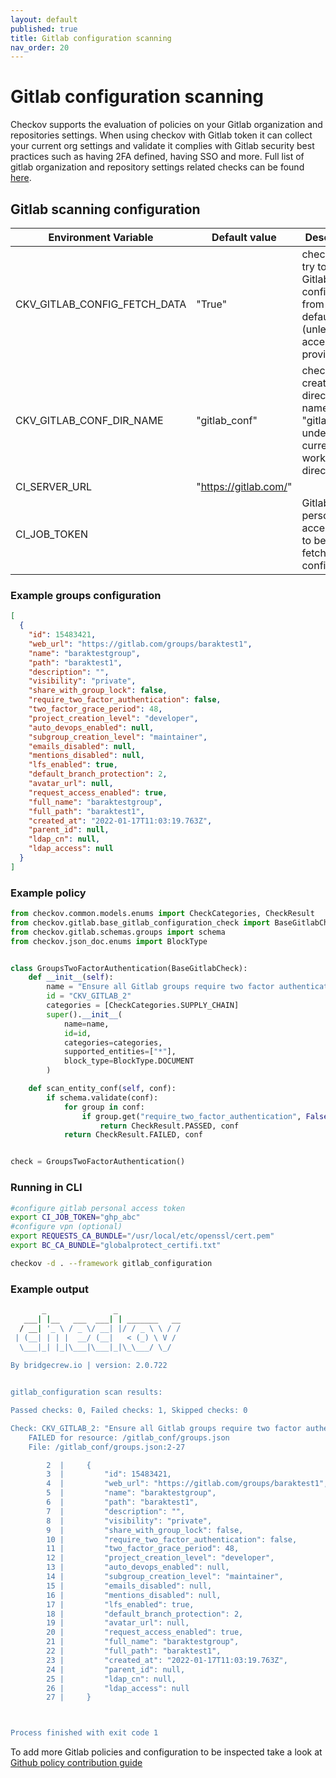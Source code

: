 ```yaml
---
layout: default
published: true
title: Gitlab configuration scanning
nav_order: 20
---
```


# Gitlab configuration scanning
Checkov supports the evaluation of policies on your Gitlab organization and repositories settings.
When using checkov with Gitlab token it can collect your current org settings and validate it complies with Gitlab security best practices such as having 2FA defined, having SSO and more.
Full list of gitlab organization and repository settings related checks can be found  [here](https://www.checkov.io/5.Policy%20Index/gitlab_configuration.html).

## Gitlab scanning configuration

| Environment Variable          | Default value     | Description    |
|-------------|----------|-------------------------------------------|
| CKV_GITLAB_CONFIG_FETCH_DATA| "True" | checkov will try to fetch Gitlab configuration from API by default (unless no access token provided)  |
| CKV_GITLAB_CONF_DIR_NAME   | "gitlab_conf" | checkov will create a new directory named "gitlab_conf" under current working directory                          |
| CI_SERVER_URL   | "https://gitlab.com/" |  |
| CI_JOB_TOKEN   |  | Gitlab personal access token to be used to fetch Gitlab configuration |

### Example groups configuration

```json
[
  {
    "id": 15483421,
    "web_url": "https://gitlab.com/groups/baraktest1",
    "name": "baraktestgroup",
    "path": "baraktest1",
    "description": "",
    "visibility": "private",
    "share_with_group_lock": false,
    "require_two_factor_authentication": false,
    "two_factor_grace_period": 48,
    "project_creation_level": "developer",
    "auto_devops_enabled": null,
    "subgroup_creation_level": "maintainer",
    "emails_disabled": null,
    "mentions_disabled": null,
    "lfs_enabled": true,
    "default_branch_protection": 2,
    "avatar_url": null,
    "request_access_enabled": true,
    "full_name": "baraktestgroup",
    "full_path": "baraktest1",
    "created_at": "2022-01-17T11:03:19.763Z",
    "parent_id": null,
    "ldap_cn": null,
    "ldap_access": null
  }
]
```

### Example policy

```python
from checkov.common.models.enums import CheckCategories, CheckResult
from checkov.gitlab.base_gitlab_configuration_check import BaseGitlabCheck
from checkov.gitlab.schemas.groups import schema
from checkov.json_doc.enums import BlockType


class GroupsTwoFactorAuthentication(BaseGitlabCheck):
    def __init__(self):
        name = "Ensure all Gitlab groups require two factor authentication"
        id = "CKV_GITLAB_2"
        categories = [CheckCategories.SUPPLY_CHAIN]
        super().__init__(
            name=name,
            id=id,
            categories=categories,
            supported_entities=["*"],
            block_type=BlockType.DOCUMENT
        )

    def scan_entity_conf(self, conf):
        if schema.validate(conf):
            for group in conf:
                if group.get("require_two_factor_authentication", False) is True:
                    return CheckResult.PASSED, conf
            return CheckResult.FAILED, conf


check = GroupsTwoFactorAuthentication()


```

### Running in CLI

```bash
#configure gitlab personal access token
export CI_JOB_TOKEN="ghp_abc"
#configure vpn (optional)
export REQUESTS_CA_BUNDLE="/usr/local/etc/openssl/cert.pem"
export BC_CA_BUNDLE="globalprotect_certifi.txt"

checkov -d . --framework gitlab_configuration
```

### Example output

```bash
       _               _              
   ___| |__   ___  ___| | _______   __
  / __| '_ \ / _ \/ __| |/ / _ \ \ / /
 | (__| | | |  __/ (__|   < (_) \ V / 
  \___|_| |_|\___|\___|_|\_\___/ \_/  
                                      
By bridgecrew.io | version: 2.0.722 


gitlab_configuration scan results:

Passed checks: 0, Failed checks: 1, Skipped checks: 0

Check: CKV_GITLAB_2: "Ensure all Gitlab groups require two factor authentication"
	FAILED for resource: /gitlab_conf/groups.json
	File: /gitlab_conf/groups.json:2-27

		2  |     {
		3  |         "id": 15483421,
		4  |         "web_url": "https://gitlab.com/groups/baraktest1",
		5  |         "name": "baraktestgroup",
		6  |         "path": "baraktest1",
		7  |         "description": "",
		8  |         "visibility": "private",
		9  |         "share_with_group_lock": false,
		10 |         "require_two_factor_authentication": false,
		11 |         "two_factor_grace_period": 48,
		12 |         "project_creation_level": "developer",
		13 |         "auto_devops_enabled": null,
		14 |         "subgroup_creation_level": "maintainer",
		15 |         "emails_disabled": null,
		16 |         "mentions_disabled": null,
		17 |         "lfs_enabled": true,
		18 |         "default_branch_protection": 2,
		19 |         "avatar_url": null,
		20 |         "request_access_enabled": true,
		21 |         "full_name": "baraktestgroup",
		22 |         "full_path": "baraktest1",
		23 |         "created_at": "2022-01-17T11:03:19.763Z",
		24 |         "parent_id": null,
		25 |         "ldap_cn": null,
		26 |         "ldap_access": null
		27 |     }



Process finished with exit code 1


```

To add more Gitlab policies and configuration to be inspected take a look at [Github policy contribution guide](/docs/6.Contribution/Contribute%20New%20Gitlab%20Policies.md)
